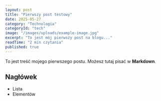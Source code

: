 ```yaml
---
layout: post
title: "Pierwszy post testowy"
date: 2025-05-27
category: "Technologia"
categoryId: "tech"
image: "/images/uploads/example-image.jpg"
excerpt: "To jest mój pierwszy post na blogu..."
readTime: "2 min czytania"
published: true
---
```


To jest treść mojego pierwszego postu. Możesz tutaj pisać w **Markdown**.

## Nagłówek

- Lista
- Elementów
